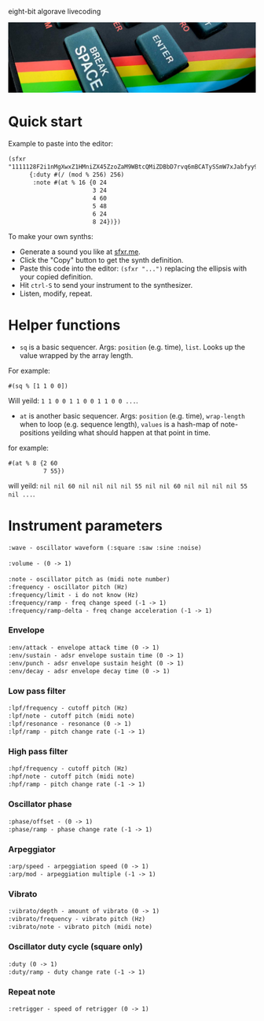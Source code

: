 eight-bit algorave livecoding

![zx-spectrum close-up](./public/img/speccy.png)

# Quick start

Example to paste into the editor:

	(sfxr "1111128F2i1nMgXwxZ1HMniZX45ZzoZaM9WBtcQMiZDBbD7rvq6mBCATySSmW7xJabfyy9xfh2aeeB1JPr4b7vKfXcZDbWJ7aMPbg45gBKUxMijaTNnvb2pw"
	      {:duty #(/ (mod % 256) 256)
	       :note #(at % 16 {0 24
	                        3 24
	                        4 60
	                        5 48
	                        6 24
	                        8 24})})

To make your own synths:

 * Generate a sound you like at [sfxr.me](http://sfxr.me/).
 * Click the "Copy" button to get the synth definition.
 * Paste this code into the editor: `(sfxr "...")` replacing the ellipsis with your copied definition.
 * Hit `ctrl-S` to send your instrument to the synthesizer.
 * Listen, modify, repeat.

# Helper functions

 * `sq` is a basic sequencer. Args: `position` (e.g. time), `list`. Looks up the value wrapped by the array length.

For example:

	#(sq % [1 1 0 0])

Will yeild: `1 1 0 0 1 1 0 0 1 1 0 0 ...`.

 * `at` is another basic sequencer. Args: `position` (e.g. time), `wrap-length` when to loop (e.g. sequence length), `values` is a hash-map of note-positions yeilding what should happen at that point in time.

for example:

	#(at % 8 {2 60
	          7 55})

will yeild: `nil nil 60 nil nil nil nil 55 nil nil 60 nil nil nil nil 55 nil ...`. 

# Instrument parameters

	:wave - oscillator waveform (:square :saw :sine :noise)

	:volume - (0 -> 1)
	
	:note - oscillator pitch as (midi note number)
	:frequency - oscillator pitch (Hz)
	:frequency/limit - i do not know (Hz)
	:frequency/ramp - freq change speed (-1 -> 1)
	:frequency/ramp-delta - freq change acceleration (-1 -> 1)

### Envelope

	:env/attack - envelope attack time (0 -> 1)
	:env/sustain - adsr envelope sustain time (0 -> 1)
	:env/punch - adsr envelope sustain height (0 -> 1)
	:env/decay - adsr envelope decay time (0 -> 1)

### Low pass filter

	:lpf/frequency - cutoff pitch (Hz)
	:lpf/note - cutoff pitch (midi note)
	:lpf/resonance - resonance (0 -> 1)
	:lpf/ramp - pitch change rate (-1 -> 1)

### High pass filter

	:hpf/frequency - cutoff pitch (Hz)
	:hpf/note - cutoff pitch (midi note)
	:hpf/ramp - pitch change rate (-1 -> 1)

### Oscillator phase

	:phase/offset - (0 -> 1)
	:phase/ramp - phase change rate (-1 -> 1)

### Arpeggiator

	:arp/speed - arpeggiation speed (0 -> 1)
	:arp/mod - arpeggiation multiple (-1 -> 1)

### Vibrato

	:vibrato/depth - amount of vibrato (0 -> 1)
	:vibrato/frequency - vibrato pitch (Hz)
	:vibrato/note - vibrato pitch (midi note)

### Oscillator duty cycle (square only)

	:duty (0 -> 1)
	:duty/ramp - duty change rate (-1 -> 1)

### Repeat note

	:retrigger - speed of retrigger (0 -> 1)

